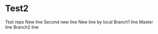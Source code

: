 Test2
=====

Test repo
New line
Second new line
New line by local
Branch1 line
Master line
Branch2 line
